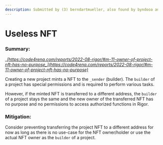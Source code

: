 ```yaml
---
description: Submitted by (3) berndartmueller, also found by byndooa and rbserver
---
```


# Useless NFT

### Summary:

__[_https://code4rena.com/reports/2022-08-rigor/#m-11-owner-of-project-nft-has-no-purpose_](https://code4rena.com/reports/2022-08-rigor/#m-11-owner-of-project-nft-has-no-purpose)__

Creating a new project mints a NFT to the `_sender` (builder). The `builder` of a project has special permissions and is required to perform various tasks.

However, if the minted NFT is transferred to a different address, the `builder` of a project stays the same and the new owner of the transferred NFT has no purpose and no permissions to access authorized functions in Rigor.

### Mitigation:

Consider preventing transferring the project NFT to a different address for now as long as there is no use-case for the NFT owner/holder or use the actual NFT owner as the `builder` of a project.
